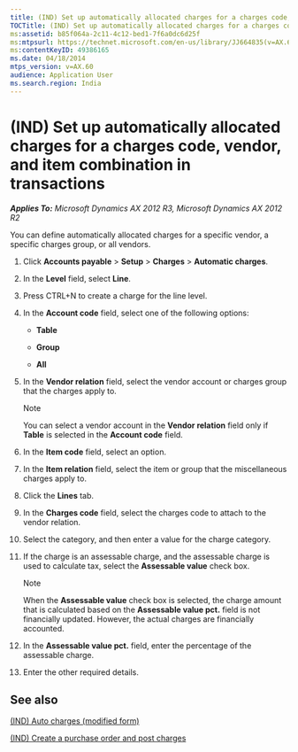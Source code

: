 ```yaml
---
title: (IND) Set up automatically allocated charges for a charges code, vendor, and item combination in transactions
TOCTitle: (IND) Set up automatically allocated charges for a charges code, vendor, and item combination in transactions
ms:assetid: b85f064a-2c11-4c12-bed1-7f6a0dc6d25f
ms:mtpsurl: https://technet.microsoft.com/en-us/library/JJ664835(v=AX.60)
ms:contentKeyID: 49386165
ms.date: 04/18/2014
mtps_version: v=AX.60
audience: Application User
ms.search.region: India
---
```


# (IND) Set up automatically allocated charges for a charges code, vendor, and item combination in transactions 


_**Applies To:** Microsoft Dynamics AX 2012 R3, Microsoft Dynamics AX 2012 R2_

You can define automatically allocated charges for a specific vendor, a specific charges group, or all vendors.

1.  Click **Accounts payable** \> **Setup** \> **Charges** \> **Automatic charges**.

2.  In the **Level** field, select **Line**.

3.  Press CTRL+N to create a charge for the line level.

4.  In the **Account code** field, select one of the following options:
    
      - **Table**
    
      - **Group**
    
      - **All**

5.  In the **Vendor relation** field, select the vendor account or charges group that the charges apply to.
    

    > [!NOTE]
    > <P>You can select a vendor account in the <STRONG>Vendor relation</STRONG> field only if <STRONG>Table</STRONG> is selected in the <STRONG>Account code</STRONG> field.</P>



6.  In the **Item code** field, select an option.

7.  In the **Item relation** field, select the item or group that the miscellaneous charges apply to.

8.  Click the **Lines** tab.

9.  In the **Charges code** field, select the charges code to attach to the vendor relation.

10. Select the category, and then enter a value for the charge category.

11. If the charge is an assessable charge, and the assessable charge is used to calculate tax, select the **Assessable value** check box.
    

    > [!NOTE]
    > <P>When the <STRONG>Assessable value</STRONG> check box is selected, the charge amount that is calculated based on the <STRONG>Assessable value pct.</STRONG> field is not financially updated. However, the actual charges are financially accounted.</P>



12. In the **Assessable value pct.** field, enter the percentage of the assessable charge.

13. Enter the other required details.

## See also

[(IND) Auto charges (modified form)](https://technet.microsoft.com/en-us/library/jj664811\(v=ax.60\))

[(IND) Create a purchase order and post charges](ind-create-a-purchase-order-and-post-charges.md)

  


